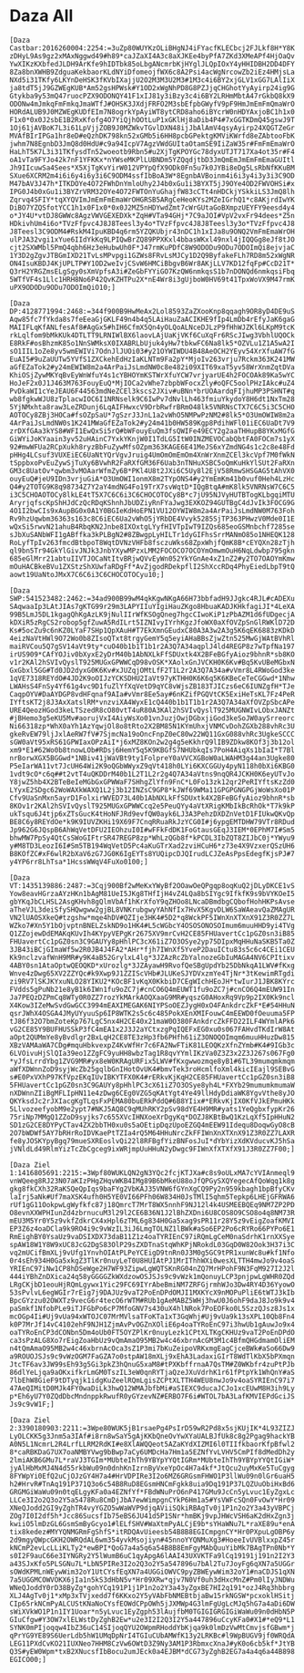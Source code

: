 # Daza All
`
[Daza Castbar:2016260004:2254:=3uZp80WUYKzOLiBHgNJ4iFYacfKLECbcj2FJLkf8H*Y8KzDHyL9As9gz2xMAxNggwd49#h89*caJZaXI4A3c8aXJKEe4byPfA7ZKd3XMeAPf4HjOaQvYwXIKzKXbfedJLDH9ArKfe9hIDTbk85oLbgANcmrbKjHYglJLQpIOxY4yHHIDBH2DD4DFY8Za8bnXWHB9ZdguaKekbaorKLdNYiDfomeojfWX6c8A2Psi4acWgNrcowZb2iEz4HMjsLaNXd5i31TKfy6LKYnDeHSK3fKVbIXajjU2O2M3M3U2M3#1M3c4i6BY2xjGLV1xGG7LAlIiXja8tdT5jJ9GZWEgKUB*Am52gsHPWsk#Y1OD2xWgNhPD8G8PZJjqCHGhotYyAyirp24ig9GGtykba9y53mQ47ruocPZX9ODONQY41F1xIJ81y3iBzy3c4i6BY2LRHmMbtA47rGkbQ8kX9ODONw4mJmkqFmFmkqJmaWTfJ#OHSK3JXdjFRFO2M3sbEfpbGWyfV9pF9HmJmEmFmQmaWrOHORdALUB9J0MZWEgKUDfEIm7N8ogrkYpAyiWT8ytCRD8aho6iBYcrW0nHDYAxjoBC1h1x0F1x0*0x0J2sbE1B2RxKfofg4O7YiQjhOOtLuP1xGKlHj8aDib4P4#7xGGTKDmQ45gswJ9T1Oj61jAVBoK7L3i61LpVjjZOB9J0MZWkvTGvlDXN48ijJbAlAmV4qsyAyirp24XQGTZeGrMVAfBIrIPGa1hr8eD#eQzhDK798kn52xGMb5i6HH8pcbGPektgKMViKWrfd8eZAbtooFbKjwhm7N8EgnbD3JmQ8d0HdU#c9a94IcpV7AgzVWdGUItaOtamSE9IiZaW35r#FmFmEmaWrOHaLhT5K7L3i31TKfysdTn52woeotb9Rbn5#u2XjTgKPOYGc78dyxUTJT717Xa4ot35r#F4oA1vTa9FYJo42k7nF1YFKKx*nYWseMKPlLUBNDm5YZQqdjtbD3JmQmEmJmEmFmEmaGUItlJh9IIcuwSa4Sees*X5XjTgKvYirW012VPYpQfX9ODk0Fn5u7k0JYBi8eDg5LsRbNfKKuBMSXue6XCRM2m4i6i6y4i6y3i6C9ODM4ssfIbBoA3W*8EgnbAVBoinm4i6i3y4i3y3i3C9ODM47bAV3J47h*ITKDOYe4O72FWhDnYmloUhy2J4b0xGu1i3BYXT5jJ9OYe4OD2FWVOHSi#xIPG0J4b0xGu1i3BYZrVRM32OYe4O72FWTOnYuGhajfW83cCTt4nHDCkjYSkkiLS3JmQ8lhZqrvq4SFIY*tqXYQVImJmEmFmEmaWrOHGRSB5ARgCeHeoKYs2MZeIGrhQ1*c8AKjrdIwYKDiBO7YZQSfotYCC1h1x0F1x0*0x0J2MZ5nHDYwdZmt7cWrGUtaGoBXmpzUEYFY9eesd4y4o*JY4U*vtDJ8GWWc8AgzVWVGEXEDXk*ZqH#VTa94GHj*7C9aJOI#VpV2vxFr94dees*Z5nHDkivhUm4i6o*TVzFfpvc4J8J8Teesl3y4o*TVzFfpvc4J8J8Teesl3y3o*TVzFfpvc4J8J8Teesl3C9ODM4#RskM4IpuKBD4q6rm5YZQKUbjr43nDC1h1xIJa8u9ONQ2VmFmEmaWrOHulPJA32vgi1xYue6IIdYkKq9LPIQwBrZQ89PPXKxl4bbasWKxl49nxl4jIQQGg8eJf8tJOcjt2SXWMbl5PmQ4qbh6Hz3eHubwUh0F*J47rmKuPDfC8W9ODODu9ODu7ODOImQi8ejvjaC1Y3D2gZgvJTBGmIXD21TvLsMPvpgi1GZWs8FRvLsMJCy1D2Q9ByfakeFLh7RD8m52xWgNRON4IsuKBDJ4KjUPLTP#Y1OD2weIvjCSvW6HMCiBbgvB6Wr8AKjLLV7KD12fqFp#CcD21T*Q3rH2YRGZmsELgSgy0sXmVpfsA3i#ZeGbFYYiGO7KzQW6nmkqsS1b7nDONQd6nmkqsiFbq5WTfVF4s1Llc1HRH8No6P42QvKZHTPu2X*nE4Wr8i3gUjboW0HV69t41TpxWoVX9M47rmKuPX9ODODu9ODu7ODOImQiO10;]
`

`
[Daza DP:4128771994:2468:=344f900B9HwMeAx2Lol8593ZaZXooKnp8qqagh9OR8yD4DE9uSAqw85fc7fYkda8s7feEeaGjGKLF49n4b4q5LAiHauZaACIKHE9fIp4LmDb4rEfyJaK6gaGMAIIFLqKfANLfesAf8#AgGx5#hIH6CfmX5Qn4yOLQoALNceDJLzP9fHhWJZKl6LKpM9tcKrkLqlfom9bMkKUk4DTLTT9LRNIWlBX6laovLAjUaKjVKf6CuXqFr6RScJIwg3VbhlUQOCkE8RkF#osBhzmK85o1NnSWMksX0IXABRLbUjuk4yHw7tbkwFC6Na8lk5*OZVLu1Z1A5wA2IsO1IIL1oZe8yv5wmEWIVi7OdnJlJUOi03#y21OYWIWDU4B48AeOCH2YEyv54XrXfuAW7fGEuAI5#9uZaUUTw5YVfS1ZXCkehEdHzIaKLNTm9Fa2pY*MjoIv263vrju7Rckm363K241MWaGfEZaTok2#y24mEWIW8m2a4ArPaiJsLmdNW0c8e482i09XIT69xaT5yv58WrXnmZqtDVaKhiOSjZywMKYqBvEyWnWfuY4s1cYBHOYmKSTWrXfuYCW7vrjyarUE4h2FOCOAk89Ka5wYCHoJeF2x0J1J463M763FouyEuQ*MjIOCa2vWhe7zbpbWFocxZly#oQFC5oolPHzIAkc#uZ4PvDkaWI1cYeJEAU6F44563mdNeZCEl3kscs2JXiv#uBNn*brUOAardqFIjhuMP3PSHNT#qwb8fgkwWJU8zTplacwIOC6I1NRNselk9C6IwPv7dNvlLh463fmiuYkydoY8H6dt1NxTm285YjNMxhta8raw3LeZRDunj6LqAIFHwxcV9DrbRwfrBRmO48lk5VNRNsCTX7C6C5i3C5CHOAOTOCy8ZBj3HOCa#fsOZpSaU*7gSzrJ3JnL1a2vWhO5NMPwPzNM2#8lk5*O3UmOWIW8m2a4ArPaiJsLmdNW0s1K241MWaGfEZaTok2#y24m41b0HW589Kgp8PdihWFl01iEC6UaDt7V9zrDXfGAa3kYS8#WFI1EwQxSi5rQ#bWFouyEuQm3fsQWIFe49ECY2g2aaTHHupB8YKxMGfGGiWYiJoKYaain3yv52uHAinC7YxkYKnjW0I1TdLG5ItW0INZMEVOCabQbtFA0FOCm7s1yX92#mwWFUa2RCpXukh8ryzBbFuZywMfsOZpm363KAGE6E41MeJS6xYZmdNG4s1c2c8e48FdpHHg4LCsuf3VUXEiEC6UaNtYQrVgvJruig4UmOmOmEmOm4XnWrXnmZCEl3kcVpf7M0fWkNtSppbxoPvEuZywSjTuXy6BVwhR2FaRXfGM36F6Uab3nTNHuXSBC5oQmKuHkYlSUt2FaRXnGM3c8UatOv*qwbm3vMOAarWfmZy6B*PKl4U8t2JXi6C5Uy8l2EjV58RmwSHSGAG5tAhVX0ouyEuQ#jeU9IDn3vrjuGiA*O3UmOWI1onmX8m2TYpONS4#y2YmEmKm41b0vuf0Heh4LzHcQ4#y2TOTG9K8q98734Z7Y2aY4mdNG4Fo19TrX7svWqtD*IQgBtqA#mK8lk5VNRNsW7C6C5i3C5CHOAOTOCy8lkLE4tT5X7C6C6i3C6CHOCOTOCy8B*c7jU95NJVyHUTBTogKLbgqiMTUAryrjqfscKpShHJdCzQcRDqKShnhJbUDZiyRnFYaJwg3EXKOZ94GUTBgC4dJvIk3FOCG9G4O1I2bwCIs9xAupBG0x0A1Y0BGIeKdHoEPN1VU12OYWIW8m2a4ArPaiJsLmdNW0M763FohRv9hzUqwbm36363s163c8C6iEC6Ua2vWhO5jYRbDE4Vvyk5285SjTP363PHwzV0Mde0I1EwQxSi5rwvN21ahuB4RbqKN2Jnbe8IXOxtgLYyfHIVTpIwT9IZQs685eoGSMnbchf7285sesJbXuSANbWFI1gABffka3kPLBgN2#8ZBwgpLyHILTr1dyGIFhsSrrMANmO85o1NHEQK128RoLyfTpIv263fmcdBtbpoT8WqtDVNzVHFb8fsczuWks68ZpxWhjfQmK8B*cEYQXn28zTjhql9bn5Tr94GkYlGivJNJk3JnbYXywMPzxLMM2FOCOCO7OCOYmOmwmOuH6NqLdwbp795gkn685eGlMrr21abtuIIVTJOCaNtItvBRjwQVvEyWn052YkYGnAe4xZ1nZ2#y2TO7OAOYmKmwmOuHACBkeBVu1ZXStzShXUwfaRDgFf*AvZjgodRDekpflI2ShXccRDq4PhyEiedLbpT9tQaowt19UaNtoJMxX7C6C6i3C6CHOCOTOCyu10;]
`

`
[Daza SWP:541523482:2462:=34ad900B99wM4qkKgwNKgA66H73bbfadH9JJgkc4RJL#cADEXuSAqwaaIp3LAtJIAs7gKTG99r29m3LAPYIIuYIgiHauZKgo8HbuaKADJKHkfagiJI*4LeXA99B5LmJ5DL1kgagQhKgAzLK9jNulIIrWfKSOgQneg7hgcCIwoKiP1zPbAZM1d6fUDgecjAkDXiR5zRgCS2robop5gfZuwA5RdILrt5IZNIvyIYrhKgzJfoWX0aXfOVZpSnGlRWKlD72DKs#5ocZu9c6nKZ0LYaF7SHp1QpXAuH#T7EkXmnGEudxC80A3A3w2A3g5K6qEK6883zKDkD4eizNaVtHWl9O72Wo0b8ZIsoQTxt8trgyGemY5q5eyiAHaBBsZjwZtn525MwGjWAtBVhRlmaiRVCou5Q7gSV14aVt9ty*cuO40b1b1T1b1r2A3Q7A34aqplJ4ld4REGP8z7wTpfNa197irUS909*CAfYOJiv0bXyxE2yDrM40b1AbNXLkFfSDUxtk4X2BFeBGfyAioz9bhnR*sb8KOv1r2KAl2hSVIvQyslT925MUGxGPWWCqD98vOSK*XAolxGnJVCKH0K6Kv#Bq5KvUBeMGbxNGxGbxl5GG#Td0JD2dyxG0K6Kv#xJUZqjOMtLfF2T1L2r2A3Q7A34a#vVmr8L4RWoGod3ke1qVE7318REYdO#4JD2K9oOIJzYCKSDHU2IaVt97yKTHH0K6K6q5K6KBeCeTeCGGwd*1NhwLWAHsS4FnSy4Yf61g4vc9D1fuZlYfXqVetD9qYC8vWjsZB183TJICzs6eC6IUNZgfH*TJeCaqpOYV#DaAYDGP8vdHFqnaf9AIa#vVmr8Ee5ay#6nKZifPGQVtCK5ExiHeTsKL7Fz4PeRIYftsKT2j8J3AxXatslRM*vnzviXA4WyxE1cQ440b1b1T1b1r2A3Q7A34aXfOVZpSbcAPeURE4QeozHGod3keLTSzedR8cO80vtT4uR80A3KAl2hSVIvQyslT925MUGNWIvLObxJANZt#jBHemo3g5eKU5Mv#aorujVxI4AiyWsXo01vnJuzjOwjDGbxjiGod3keSoJW0aySrreorcNi66318zp*WhX0aYh1AzYqwjOl8o8tRto2X2BM85N1KYmUhxjVNMCvDohZGXb288vhRc3UgkeRvEW79ljJxlAeRW7fV#7SjmcNa19oOncFnpZ0eC80w22WQ11GxG088vhRc3UgkeSCCCsGW0aVt95xRS61GPWIaxOPzAiI*j6xMZ8KOn2w2g4g5eKkhrQ9lIB9ZDkw8KOf3j3b12olxm9*E1#62Wo0b8tnowLOb#RDsj6HemY5q5K9KBGfS7NHUbkqIs7PoH4AiqXs1bIaI*T7BlnrBorwXGX5BGGwd*1NBiv41jWaVBt9ty1FolpreY0aVVCXGBoW0aLWAHM3g44an3Ugke80P5eIarWA11vt7JcUH64Wi2K9oQGbWWyxZ9qVt418h0LYi6KXCGGUy4pyN118h0bXi6KBG01vdt9cO*c6q##t2vtT4uQKDDrM40b1L2T1L2r2g4Q7A34aVtns9nqQR4JCKH0K6eyUTvJoY8jwZ5hb4X2BTeBeIeMGbGxGPWWaF7SHhgZlYfn9FnC*L0Fo13zk12qr2PeRIYftsKzZd0LYyxE2SDgc62WoWAXkWAXQ1L2j3b12INZsC9GP8*kJWf69WMa11GPGPGNGPGjWoWsXo01PCfv9UaSnMxn5ayrD1FolxirWVED73L40b1AbNXLkFfSDUxtk4X2BFeBGfyAioz9bhnR*sb8KOv1r2KAl2hSVIvQyslT925MUGxGPWWCcq2e5PeuQYy4aVtXRigKMbIkBcRhOk*T7k9kPukTsqu6J4tjp6xZTsGucK4tHoNFJRd9evfQW0ayk6LJ3A3PehzDXDZnVetD1FIUkwQKvQpBE8C6y8REYdOe*k9K9IUVZKHi19X69F7CnqRRuaRkJzYCG0I#j6ypgEMTDHW79VTr8RDudJp962G6JQspB6AhWqVetDFU2IEOhzuI0I#wFFkFdDK1FoGtausGEqJ3IEM*0EPhM7I#Sm5bhwMW7PpSy4QtCsSWoGIFtrSR47REGP8zp*WhLzQGb8f*kPCDL3IbZQT8ZIJbC0j*YWyu9y#M8TD3LeozI6I#Sm5TB194WqVetD5Pc4aKuGTrXad2zviHCuH6*z73e4X9VzxerQSzUH6B8KOfZC#xF6wlR2bXaV6zG7JG0K6IgEYTs8YUQipcDJQIrudLCJZeAsPpsEdegfKjsPJ#7y4YP6rr8LhTsa*1HcssWWqV4FuXo0100;]
`

`
[Daza VT:1435139886:2487:=3Cqj900Bf2wMeKxYWyBf2OOawOeQPgqp8oqKuQ2jDLyDKCE1vSYow8eavHGrzaAYzHKn1bAgM81UeI5JKg8THfIjH4vZ4LQa8bSIYgc9IfkfK9s9bVYKOeI5gbYKqJbCLHSL2AsgKHvh8gQlmVbAf1hKrXfoY9qZHOo8LNcaDBmdbgCQbofHohHKPsAvseaTheVJL3deiSfySHQwgww2gjBL8VNKrubgwyYAhNfIx7HvX5KgvDLW6SaWAeavQaZMAgURVN2lUAOSXkeQ#tzgshw*mqe4hDV#QZIje3HK4#5D2*q8WckPF5IWnXnXTXnX91Z3R0ZZ7LWZko7#Xn5Y1bOjvptnBNELZskND9o1HK4#L5cWGbcY4OSOSONOSOImum6muuHHD9yi4TVgQ1ZZojewDdEMAKqKUvIh4KYpyVEPgKr2675XV9mrCvH2CE85FHUavertCc1pGZ0sn3iB85FHUavertCc1pGZ0sn3C9GAUYy8pHhlPC3cX61iZ7O3OSye2yp75DIpxMqHHuNaSKB5Ta0Z3JB43iBCjGImaWf5w2R0JB4J4FA2*AHr*fjh7IWnXf5YveP2DauICtu83s5c6c4CEi1CEUKk9nclzvafWnH9MR#y9K4aB52GrylxL4lg*3JZAzRcZbYalnozeGbIuMAGA4NV6CPItixv4ABY0sn1AtaOptwQEOQKD*xUrozlg*3JZAyawH9RvofQeSBgUpdYb25DbNkqA1LWV#fKxgWnve4zDwg65XV2ZZYQc#k9Xwp9J1ZZIScVHb#JLUKeSJYDVxzmYe4TjNr*3tKewimRTgdizi9RV7lSKJKYxuNLO28YIKU2*KOcBF1vKqX0KkbiD7CEgWIchHEoJH*twIurJ1JBK8KYrcFVdds5gPuNb21e8yB1k6IWn1fu9oZC7j#cnCO6Q4mEUWT1fu9oZC7j#cnCO6Q4mEUW91InJa7PEQzDZPmCq8WTy0R0ZZ7rozYkMArkAOQXaaG9MR#yqszG0AHoxRq9Vp9p2IX0Kk9nclX4Kow3IZeMwSvdGwGCC3994mEAXIMEGAK6NIYPSoOEZJygH0xO4FAnkdrcZkF*E#54HHuNqsrJWhX4OSGA4JMyUYyuuSp6IP8WTK2s5c6c485PokXEnXMIFouwC4mEEWD0fOeuuma5FPtJ86f32O7bmZoteKp767LgC5nx4H2CE40x21maW0O380FAnkdrcZkFFD22ILF4WYmlAPk6vG2CE85Y9BUFHUSSkP3fC4mEA1x2J3J2aYCtxzgPqIQEFxEG0xu0s067FAHvdTKdIrW8AtaOpt2QUMmYe8yBvdlgr2BxLqH2CE8TE3zHp3fb6PHfh61iZ3ONOQOImqm6muuHHuzDw815XBzVAMAaWA7CDg#mquHbkvexpZ4KvWfHr7c6FA2NwFTiK81LEOQKzXfnZYmb#K4#9IGb3c6LVOivuHjSlQIa39eo1ZZgFC9yuHH8wbzTag1R8qvYYmlIKzVa0Z3Z3x2Z3J267s067Fg0*yJfsLrrdYbg1ZVG9MR#yx8eW0KRAgURFix5LWV#fKxgwwozmqe8yB1#6TL39mumqmkmqmaWfXDWnnZoD9syjWcZb25gqlbGnIHotOvUK4#bmvTek3roHcmlfoXml4kicIEajl9SEBvGs#E0PxVXhP97KfVpzEKqIUvIBKYTFX0K4#rERkvKjKqH2CE85FHUavertCc1pGZ0sn3iB85FHUavertCc1pGZ0sn3C9GAUYy8pHhlPC3cX61iZ7O3OSye8yh4L*FXYb29mumumkmumaWnXDWnnZIiBgMFLIpHN11e4zDwg6CEg0VZG5qKAtYgt4Ye49llHdyDdiaWK8YgvVthe8yJOQKYksdJc2rJXIacgKgTLqsFxPEMA80buERkPddQ#6B8YIix#*ERkvKjIX0KfVJkEPmuHKk5LlvozeefyobM9e2ypt7#NKJ5AQ8C9qMUhRKY2pSv98dYE4H9MR#yats1YeQgbxfypKr2675riNp7MMgQ1ZZoD9syjks7c655XVcIHNXoeXrDgyKq*DOZJ8KBtBwQ1KzLqXf5IpHHuN2SD1zG2CE8DYPyCTav4ZX2bbTH0xu0s5aOEtipDqzUpoEZGQ4mEEW91Idequ8DoqwGyO8cB2O7bWDWf5AY7bRHrRoIDVKaePtTZIa4rQ5M64HHuNrcZkFFIWnXnXTXnX91Z3R0ZZ7LAXRfe8yJOSKYpyBgq79mueSXREoslvQi22l8RFBgfYizBNFosJuI*dYbYizXdKVducvKJ5hSajVNldLd49RlmYizTcZbCgceg9ixWRjmpUuHHuN2yDwgc9FIWnXfXTXfX91J3R0ZZ7F00;]
`

`
[Daza Ziel 1:1416805691:2215:=3Wpf80WUKLQN2gN3YQc2fcjKTJXa#c8s9oULxMA7cYVIAnmeql9vnWQeeg8RJ23N07aKIzPHgZHqvWKB4IMg89B6bMkeU88oJfQPGySXQYegecAfQoWqq1k8ggkg8fkCXh32RaKSQeQpIqs9baFYg2VbKAJ35VNW6fGYnXgCQ9Py2n959kbagh1bpBfyCKvlaIrj5aNk#Uf7maXSK4ufh0H5YE0VI66PFh06W834H0JsTMlI5qhm5Tepkp6LHEjGFRWA6rUf1gG11OokpwLgWyfkfc87j18QmrcT7MrT8WX5nnhF9NJ12l4k4USMEEBQEq9NM7ZP2PDO8evnXXWPHIunZd4zbrnucuM3l29l2CE6B36N1J2lBhZXDni6U8COS8O9CSO8o4q8NM73RmEU3M5Yr0Y5z9vkfZdkrCX4xHpl6zTML6g834H0Ga5xag9sPR11r28Y5z9vEigZoafKMVIEP3Z6z4oaDCla9k9RO4i9c9vWzIL3iJ6LmgTOLNZ1lBWk#aSo6EP2Po6cRYRo66PYPo6E1RmEighBY0YsaUz9vaDSIXDX73daB11Z1z4oaTYRIEnC97iRQmLgCeM0naSdrhK1rnXXSyespAW18W1Y8W9xUC8JcG2DgS83OlP29sZXDTnaStqWhKPjNRokdL03GqD0W82Ook3H37i3Cvq2mUCifBmXLj9vUfg1YnvhOIAtPLPeYCEigD9tnRn0J3M0g5GC9tPR1xunWc8u#kf1Nfo0r4sEh934H0Ga5xkgZ3TlKr0nuyLeT0U8HUIAtPJ1MrIThhWXi0wesXLTTH4mwJo9v4oaSYRIEnC97iNw1CP8hDSeWge2H7WF93ZipwLgWQTSKnRG04nZQ7MrHPohF9N3FqM927I2J2l444iYBhZnDXica24q58yGGGGZkWXdzowOSJSJs9c9vWzk1mQonuyLCP3pnjpwLgWHR0ZQdLRgCKjbD1eouHjRQmLgywx1Yic29FC69IYrAbeBmiNM7ZRFGjrmhWJo3Dw4RY4D36YyowO53sPvlvL6egWGIr7rEig7j9DAJUz9vaT2PoEnDPdOMJI1MXKYcX9nMOPuPliE6tWTJ3kIbBpcGYzzu02OWXTz9vecG6r4tecO6rWTM#RUb1gAeMABZ5WHj3hwU0J6ohF9daJ8Jo9k9v4paSmkf1NfobPLe9iTJFGbPo6cP7MfoGNV7s430uX4hlNRok7PoEOFko0L5SzzQJsz8Js1xmcOGp4Ii#Uj9vUa94xWTOJC07MrMVlsaTFoKTa1xT3GqWhj#Uj9vUa9k13sXPL10Qb8Fn4k0P7MrJf14vC4102ehF9NJH1ZjmAvPvOGZnXOliE6p4oaTYRoEnC97i3hwUb1gAuwJo9x4oaTYRoEnCP3dCONbn5Dm4oUb0FT5OYZPlKr0nuyLezk1CPtXLTKgCKHUz9vaT2PoEnDPdOca3sPzALG8Xo7rEigZoaHbUz9vQmAmaO95MB2w4c46xbrnAcGM3M1c4BfmQHGdmamOliEMn4tQmAmaO95MB2w4c46xbrnAcOca3sZ1P3mi7bKuZeipoVRKxmgEagCjceBWk#aSo66Dw9a9ROUOJSJs9c9vWzOGM7FaGZA7o0stpAW18mXLj9xEhA3LadaxiGIrT8WdTlKbX5bPXmqnJtcTF6av3JW99sEh93g5Gi3pkZ3hQnuG5xaM8#tPXKbffrnaA7QsTM#Z0WKbfr4zuPtPJb86dlYeLjqa9aOKxifkrLmGM0TszIL3eW0qnRYTjaQzeJXuVdrhK1r61fPtpYk1WhQnY#aS7lbEhW8GieF9tDTyqjk1idgKuZeelRQmLgisZCPtXLTTH4WEU8nwJo9v4oaSYRIEnC97i747AeQIMitD0MJk4FY0waDiLk3hwQ12WMAJbfbMi#aSIEXC9ducaJCJo1xcEUwM8H3ih9Lyp*Eh6yU7Y0ZQdDbcMndnppkRwufR0yGYzevNZ#ERBO7F6i#WTOL7bA3LafKMVIEPdGciJSJs9c9vW1F;]
`

`
[Daza Ziel 2:3390180903:2211:=3Wpe80WUK5jB1rsaePg4PsIrD59wR2Pd8x5sjKUjIK*4L93ZIZJLyOLCKK5g3Jnm5a3IAf#i8rn8wSaY5gAjKKbQneOvYwXYaUALBJfUk8c8g2Pgag9hackYBA0N5L1NcmrL2R4LrfLLRM2RdKI#e8XlAWQQeot5AZaKYdXIZMI6l0TIIfkbaorKfpBfwl28*caRBKDaG7UX7oaNMBYVwg9bBwp7aCy6UMDcHa7Hm1a5EZNfYvLVHV5CmPIf8dMedDh2y2lmiAKB6GMu7L*raVJ3TGIm*MUbteIhTh9YBYpYYQtIGRm*MUbteIhTh9YBYpYYQtIGiW*jyAlHbMxMJ4N4d55rkbWu09n0dnhKnIzrnByVxeYpOc4H7a4kf*JtQcu2uyMxKe5TuCgyg8FYWpYi0EfQ2uCjOJzGY4H7a4#HrVDPIRe3I2o6MZ6GRGsmFHWO1P3llWu09n0lGr6uaH5h2#HrvR#TnAq191P371Q3o6c54B8RuD8EGsmHNCmFgkk8uia9Dq191P37LQZUuObiHxBd6GRGMGiWaWu09n0tqELgyKFa0a4EZNfYf*FBdWNuPrO6nP417GMu9JcCn5yLvuc1EyZgxLcLLCe3I2o2Q3o2Y5a5478Ru8CmDjJbA7ewWimpgnCYkP6Hm1a5#YsVWFcSQn0FvOwY*Hr09XNeQJodd2GI9yZghTR4vyYGZO5wWaWVP9djqAViiSQkiRBAgTv0j1P1n2o2Y3a43yVBPCjZOg7I0I2df5h*Jcc86SucsfIb75eBS6JU41d5P1SNr*hmBKj9vpJHWcVSH6aK2dHxZgn3jkwiiO5lmDzGL6GsmSmByGcyo1#lELfSHV#WaXtmPyALCjE9b*sYHaWNu7L*raXE89u*enAtix8kedez#MYYQNMGRmFgShfS*itRDQAvUieesb54B8B8EGICmpgnCY*Hr0PXpuLgOBP6y2d9mgyQWpcGKH2OWRQdAL6wm354yvkMsojiyn#45nnoYYQNMuXg3#HoeeIvUVBlxxpZ45rkNCmP2evLcLLiKLTy2*ewBPI*QoG7a4a5q6a54B8B8EmFgyMAbQuuYibMk7BAgTPn0Nb*Ys0I2F9auC66e3IYNGRy2Y5lWumB6uC1qyApgA6lAAI43UXVKTFa9lCq19191j191n2I2Y3a43SJxKfo5PLSGNu7L*LbN5PIRe3I2o2Q3o2Y5a547896u7bAl2Tu7JoyFg6qXN7a5UGGrsOWdKPMLnWEywWim32oY1UtCYsfEqXN7a4UGGiOWVC9pyZBWEywWim32oY1#naCDJS1qXN7a5UGGMCOWVOKX6jIa1n5kS3dHbN5v*Hr09XRw*qjv7N0Vf0uh3dHxcMnZ#Pm0lIyJNDWuWNeQJoddY0rD38ByZg*gohYCq191P1j1P1n2o2Y3a43yZgxBE7HI2q191*ozJ4Rq3hbbrgXLJ4AgTv0j1*xMp3xTVjxedd7f6KKxo2Y5yVAbFbNMEBtbjaBw15rkNGSW*pcxoklHSitjCIp65rkNCmPyALCUStKNaNoCYsfEOWdCPpOWh5jJXMWp4G3lmFgUgLcMJq5hG7a4aDi6DWsWiXVkWO1P1n1IY1Uoar*n5yLvuc1EyZgph53lAujfbM0TGIGIGRGIGiWaWu09n0dHbN5PGIuCfgw#Y3OW7xlELWstDyZghB2Ew*u2e3I2I2Q3I2Y5a447896uCcyKFa0#X1#*eQ9*L1SYNK0mPIjoqqw4IbZ36uC14SIjoqQYU2OWpmRHoddYbKjqa9k0lmDzVwMtCmvjsfGBwm*jqPrYG9YE89S6UerLdb5hW1UMqDpNrI4TGIuCUbAMWfK13y2LRKBc#l9WpBUGV9jf0WRQdALEG11PXdCvKO21IUXNeo7HHM8CzVw6OWtD3Z9Ny3AM1P3RbmxcXnaJ#yK0o6cb5kf*JtYBQ3S#yEW0Wpm*txB2XNucsfIbBocu2umJEck0a4EJBM*dCG73yZghB2EG7a4a4q6a44B898EGICO00;]
`
